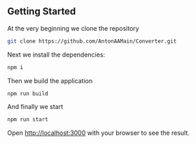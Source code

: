 ## Getting Started

At the very beginning we clone the repository

```bash
git clone https://github.com/AntonAAMain/Converter.git
```

Next we install the dependencies:

```bash
npm i
```

Then we build the application

```bash
npm run build
```

And finally we start

```bash
npm run start
```

Open [http://localhost:3000](http://localhost:3000) with your browser to see the result.

